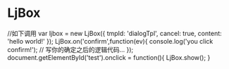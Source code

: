 # LjBox
//如下调用
var ljbox = new LjBox({
    tmpId: 'dialogTpl',
    cancel: true,
    content: 'hello world!'
});
LjBox.on('confirm',function(ev){
    console.log('you click confirm!');
    // 写你的确定之后的逻辑代码...
});
document.getElementById('test').onclick = function(){
    LjBox.show();
}
